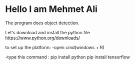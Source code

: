 # Hello I am Mehmet Ali
The program does object detection.

Let's download and install the python file
  https://www.python.org/downloads/

to set up the platform:
-open cmd(windows + R)

-type this command : 
pip install python
pip install tensorflow


